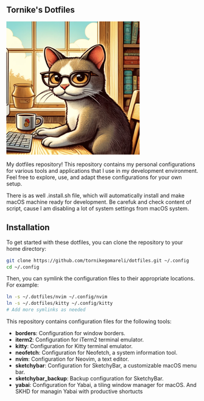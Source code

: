## Tornike's Dotfiles 
<img src="https://github.com/tornikegomareli/Dotfiles/blob/main/Screenshot%202024-06-09%20at%2017.15.26.png" width="350" height="350" alt="Example Image">

My dotfiles repository! This repository contains my personal configurations for various tools and applications that I use in my development environment. Feel free to explore, use, and adapt these configurations for your own setup.

There is as well .install.sh file, which will automatically install and make macOS machine ready for development. 
Be carefuk and check content of script, cause I am disabling a lot of system settings from macOS system.

## Installation

To get started with these dotfiles, you can clone the repository to your home directory:

```bash
git clone https://github.com/tornikegomareli/dotfiles.git ~/.config
cd ~/.config
```

Then, you can symlink the configuration files to their appropriate locations. For example:

```bash
ln -s ~/.dotfiles/nvim ~/.config/nvim
ln -s ~/.dotfiles/kitty ~/.config/kitty
# Add more symlinks as needed
```

This repository contains configuration files for the following tools:

- **borders**: Configuration for window borders.
- **iterm2**: Configuration for iTerm2 terminal emulator.
- **kitty**: Configuration for Kitty terminal emulator.
- **neofetch**: Configuration for Neofetch, a system information tool.
- **nvim**: Configuration for Neovim, a text editor.
- **sketchybar**: Configuration for SketchyBar, a customizable macOS menu bar.
- **sketchybar_backup**: Backup configuration for SketchyBar.
- **yabai**: Configuration for Yabai, a tiling window manager for macOS. And SKHD for managin Yabai with productive shortucts
